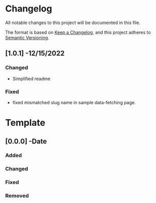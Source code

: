 # Changelog

All notable changes to this project will be documented in this file.

The format is based on [Keep a Changelog](https://keepachangelog.com/en/1.0.0/),
and this project adheres to [Semantic Versioning](https://semver.org/spec/v2.0.0.html).

## [1.0.1] -12/15/2022

### Changed

-   Simplified readme

### Fixed

-   fixed mismatched slug name in sample data-fetching page.

# Template

## [0.0.0] -Date

### Added

### Changed

### Fixed

### Removed
